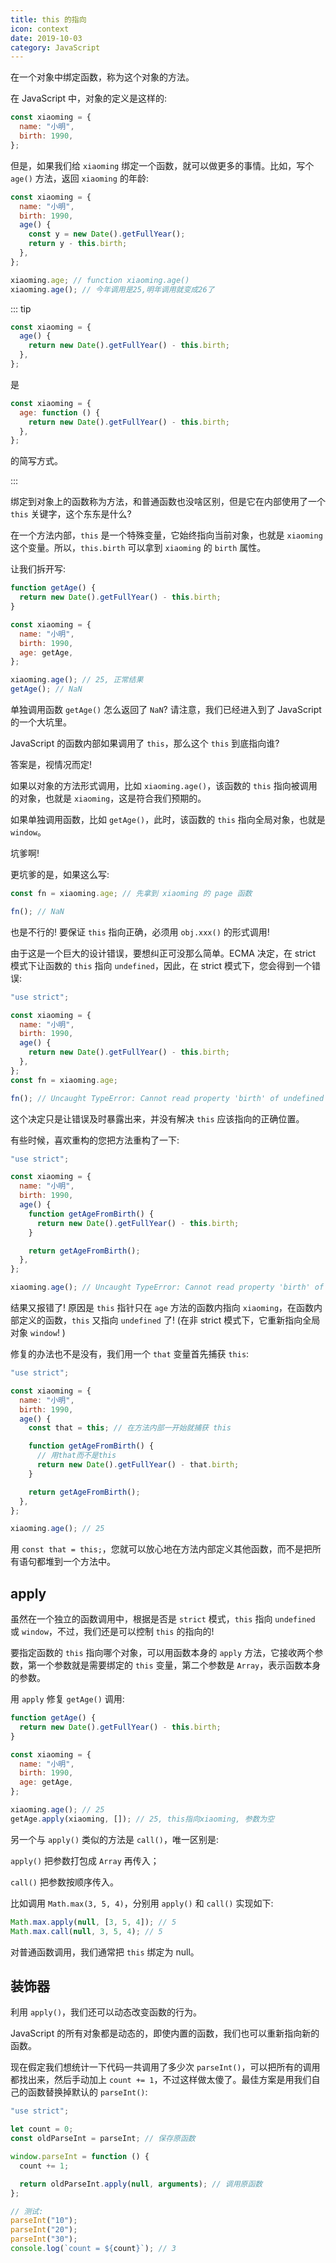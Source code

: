 ```yaml
---
title: this 的指向
icon: context
date: 2019-10-03
category: JavaScript
---
```


在一个对象中绑定函数，称为这个对象的方法。

在 JavaScript 中，对象的定义是这样的:

```js
const xiaoming = {
  name: "小明",
  birth: 1990,
};
```

但是，如果我们给 `xiaoming` 绑定一个函数，就可以做更多的事情。比如，写个 `age()` 方法，返回 `xiaoming` 的年龄:

```js
const xiaoming = {
  name: "小明",
  birth: 1990,
  age() {
    const y = new Date().getFullYear();
    return y - this.birth;
  },
};

xiaoming.age; // function xiaoming.age()
xiaoming.age(); // 今年调用是25,明年调用就变成26了
```

::: tip

```js
const xiaoming = {
  age() {
    return new Date().getFullYear() - this.birth;
  },
};
```

是

```js
const xiaoming = {
  age: function () {
    return new Date().getFullYear() - this.birth;
  },
};
```

的简写方式。

:::

绑定到对象上的函数称为方法，和普通函数也没啥区别，但是它在内部使用了一个 `this` 关键字，这个东东是什么?

在一个方法内部，`this` 是一个特殊变量，它始终指向当前对象，也就是 `xiaoming` 这个变量。所以，`this.birth` 可以拿到 `xiaoming` 的 `birth` 属性。

让我们拆开写:

```js
function getAge() {
  return new Date().getFullYear() - this.birth;
}

const xiaoming = {
  name: "小明",
  birth: 1990,
  age: getAge,
};

xiaoming.age(); // 25, 正常结果
getAge(); // NaN
```

单独调用函数 `getAge()` 怎么返回了 `NaN`? 请注意，我们已经进入到了 JavaScript 的一个大坑里。

JavaScript 的函数内部如果调用了 `this`，那么这个 `this` 到底指向谁?

答案是，视情况而定!

如果以对象的方法形式调用，比如 `xiaoming.age()`，该函数的 `this` 指向被调用的对象，也就是 `xiaoming`，这是符合我们预期的。

如果单独调用函数，比如 `getAge()`，此时，该函数的 `this` 指向全局对象，也就是 `window`。

坑爹啊!

更坑爹的是，如果这么写:

```js
const fn = xiaoming.age; // 先拿到 xiaoming 的 page 函数

fn(); // NaN
```

也是不行的! 要保证 `this` 指向正确，必须用 `obj.xxx()` 的形式调用!

由于这是一个巨大的设计错误，要想纠正可没那么简单。ECMA 决定，在 strict 模式下让函数的 `this` 指向 `undefined`，因此，在 strict 模式下，您会得到一个错误:

```js
"use strict";

const xiaoming = {
  name: "小明",
  birth: 1990,
  age() {
    return new Date().getFullYear() - this.birth;
  },
};
const fn = xiaoming.age;

fn(); // Uncaught TypeError: Cannot read property 'birth' of undefined
```

这个决定只是让错误及时暴露出来，并没有解决 `this` 应该指向的正确位置。

有些时候，喜欢重构的您把方法重构了一下:

```js
"use strict";

const xiaoming = {
  name: "小明",
  birth: 1990,
  age() {
    function getAgeFromBirth() {
      return new Date().getFullYear() - this.birth;
    }

    return getAgeFromBirth();
  },
};

xiaoming.age(); // Uncaught TypeError: Cannot read property 'birth' of undefined
```

结果又报错了! 原因是 `this` 指针只在 `age` 方法的函数内指向 `xiaoming`，在函数内部定义的函数，`this` 又指向 `undefined` 了! (在非 strict 模式下，它重新指向全局对象 `window`! )

修复的办法也不是没有，我们用一个 `that` 变量首先捕获 `this`:

```js
"use strict";

const xiaoming = {
  name: "小明",
  birth: 1990,
  age() {
    const that = this; // 在方法内部一开始就捕获 this

    function getAgeFromBirth() {
      // 用that而不是this
      return new Date().getFullYear() - that.birth;
    }

    return getAgeFromBirth();
  },
};

xiaoming.age(); // 25
```

用 `const that = this;`，您就可以放心地在方法内部定义其他函数，而不是把所有语句都堆到一个方法中。

## apply

虽然在一个独立的函数调用中，根据是否是 `strict` 模式，`this` 指向 `undefined` 或 `window`，不过，我们还是可以控制 `this` 的指向的!

要指定函数的 `this` 指向哪个对象，可以用函数本身的 `apply` 方法，它接收两个参数，第一个参数就是需要绑定的 `this` 变量，第二个参数是 `Array`，表示函数本身的参数。

用 `apply` 修复 `getAge()` 调用:

```js
function getAge() {
  return new Date().getFullYear() - this.birth;
}

const xiaoming = {
  name: "小明",
  birth: 1990,
  age: getAge,
};

xiaoming.age(); // 25
getAge.apply(xiaoming, []); // 25, this指向xiaoming, 参数为空
```

另一个与 `apply()` 类似的方法是 `call()`，唯一区别是:

`apply()` 把参数打包成 `Array` 再传入；

`call()` 把参数按顺序传入。

比如调用 `Math.max(3, 5, 4)`，分别用 `apply()` 和 `call()` 实现如下:

```js
Math.max.apply(null, [3, 5, 4]); // 5
Math.max.call(null, 3, 5, 4); // 5
```

对普通函数调用，我们通常把 `this` 绑定为 null。

## 装饰器

利用 `apply()`，我们还可以动态改变函数的行为。

JavaScript 的所有对象都是动态的，即使内置的函数，我们也可以重新指向新的函数。

现在假定我们想统计一下代码一共调用了多少次 `parseInt()`，可以把所有的调用都找出来，然后手动加上 `count += 1`，不过这样做太傻了。最佳方案是用我们自己的函数替换掉默认的 `parseInt()`:

```js
"use strict";

let count = 0;
const oldParseInt = parseInt; // 保存原函数

window.parseInt = function () {
  count += 1;

  return oldParseInt.apply(null, arguments); // 调用原函数
};

// 测试:
parseInt("10");
parseInt("20");
parseInt("30");
console.log(`count = ${count}`); // 3
```
